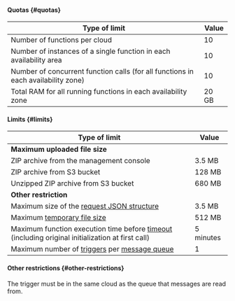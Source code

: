 #### Quotas {#quotas}

| Type of limit | Value |
| ----- | ----- |
| Number of functions per cloud | 10 |
| Number of instances of a single function in each availability area | 10 |
| Number of concurrent function calls (for all functions in each availability zone) | 10 |
| Total RAM for all running functions in each availability zone | 20 GB |

#### Limits {#limits}

| Type of limit | Value |
| ----- | ----- |
| **Maximum uploaded file size** |
| ZIP archive from the management console | 3.5 MB |
| ZIP archive from S3 bucket | 128 MB |
| Unzipped ZIP archive from S3 bucket | 680 MB |
| **Other restriction** |
| Maximum size of the [request JSON structure](../functions/concepts/function-invoke.md#request) | 3.5 MB |
| Maximum [temporary file size](../functions/concepts/runtime/environment-variables.md#files) | 512 MB |
| Maximum function execution time before [timeout](../functions/operations/function/version-manage.md#version-create) (including original initialization at first call) | 5 minutes |
| Maximum number of [triggers](../functions/concepts/trigger.md) per [message queue](../message-queue/concepts/queue.md) | 1 |

#### Other restrictions {#other-restrictions}

The trigger must be in the same cloud as the queue that messages are read from.

